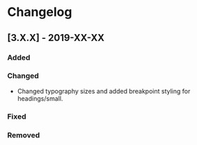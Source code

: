 # Changelog

## [3.X.X] - 2019-XX-XX

### Added

### Changed

- Changed typography sizes and added breakpoint styling for headings/small.

### Fixed

### Removed
